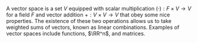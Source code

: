 A vector space is a set $V$ equipped with scalar multiplication $(\cdot): F \times V \to V$ for a field $F$ and vector addition $+: V \times V \to V$ that obey some nice properties. The existence of these two operations allows us to take weighted sums of vectors, known as linear combinations. Examples of vector spaces include functions, $\RR^n$, and matrices.